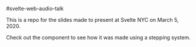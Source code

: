 #svelte-web-audio-talk

This is a repo for the slides made to present at Svelte NYC on March 5, 2020.

Check out the <Slider /> component to see how it was made using a stepping system.